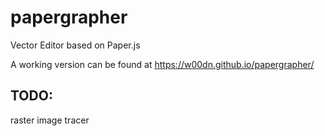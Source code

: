 # papergrapher
Vector Editor based on Paper.js

A working version can be found at https://w00dn.github.io/papergrapher/

## TODO:
raster image tracer  
